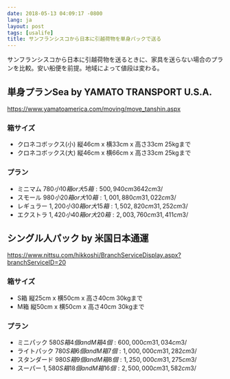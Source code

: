 ```yaml
---
date: 2018-05-13 04:09:17 -0800
lang: ja
layout: post
tags: [usalife]
title: サンフランシスコから日本に引越荷物を単身パックで送る
---
```

サンフランシスコから日本に引越荷物を送るときに、家具を送らない場合のプランを比較。安い船便を前提。地域によって値段は変わる。

## 単身プランSea by YAMATO TRANSPORT U.S.A.

https://www.yamatoamerica.com/moving/move_tanshin.aspx

### 箱サイズ

- クロネコボックス(小) 縦46cm x 横33cm x 高さ33cm 25kgまで
- クロネコボックス(大) 縦46cm x 横66cm x 高さ33cm 25kgまで

### プラン

- ミニマム $780 小10箱 or 大5箱: 500,940cm3 642cm3/$
- スモール $980 小20箱 or 大10箱: 1,001,880cm3 1,022cm3/$
- レギュラー $1,200 小30箱 or 大15箱: 1,502,820cm3 1,252cm3/$
- エクストラ $1,420 小40箱 or 大20箱: 2,003,760cm3 1,411cm3/$

## シングル人パック by 米国日本通運

https://www.nittsu.com/hikkoshi/BranchServiceDisplay.aspx?branchServiceID=20

### 箱サイズ

- S箱 縦25cm x 横50cm x 高さ40cm 30kgまで
- M箱 縦50cm x 横50cm x 高さ40cm 30kgまで

### プラン

- ミニパック $580 S箱4個 and M箱4個: 600,000cm3 1,034cm3/$
- ライトパック $780 S箱6個 and M箱7個: 1,000,000cm3 1,282cm3/$
- スタンダード $980 S箱9個 and M箱8個: 1,250,000cm3 1,275cm3/$
- スーパー $1,580 S箱18個 and M箱16個: 2,500,000cm3 1,582cm3/$
